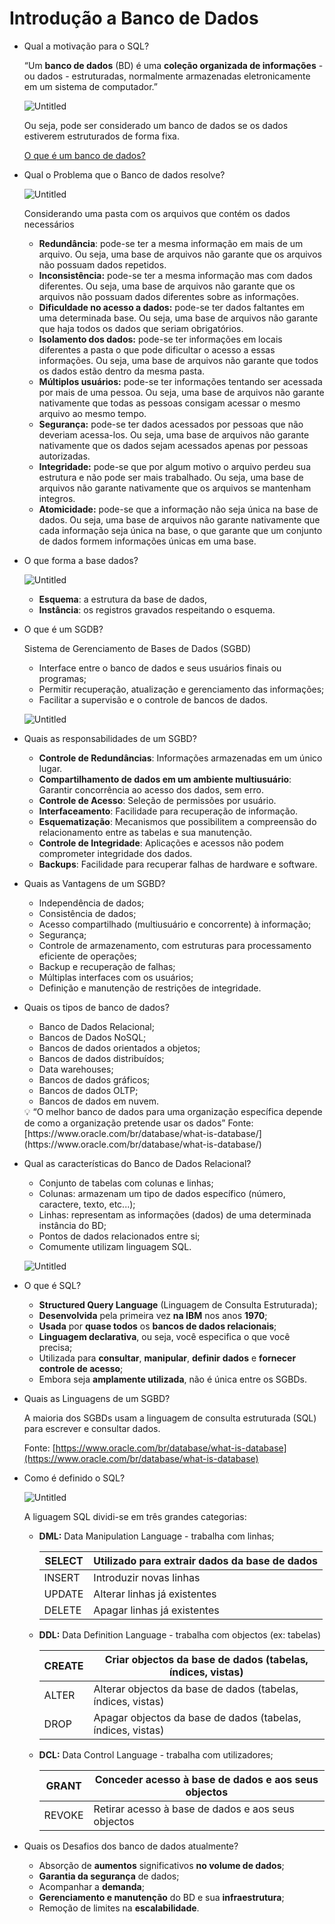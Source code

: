 # Introdução a Banco de Dados

- Qual a motivação para o SQL?
    
    “Um **banco de dados** (BD) é uma **coleção organizada de informações** - ou dados - estruturadas, normalmente armazenadas eletronicamente em um sistema de computador.”
    
    ![Untitled](Introduc%CC%A7a%CC%83o%20a%20Banco%20de%20Dados%206051cb83f9b1416db20c05a602c28cff/Untitled.png)
    
    Ou seja, pode ser considerado um banco de dados se os dados estiverem estruturados de forma fixa.
    
    [O que é um banco de dados?](https://www.oracle.com/br/database/what-is-database/)
    
- Qual o Problema que o Banco de dados resolve?
    
    ![Untitled](Introduc%CC%A7a%CC%83o%20a%20Banco%20de%20Dados%206051cb83f9b1416db20c05a602c28cff/Untitled%201.png)
    
    Considerando uma pasta com os arquivos que contém os dados necessários
    
    - **Redundância**: pode-se ter a mesma informação em mais de um arquivo. Ou seja, uma base de arquivos não garante que os arquivos não possuam dados repetidos.
    - **Inconsistência:** pode-se ter a mesma informação mas com dados diferentes. Ou seja, uma base de arquivos não garante que os arquivos não possuam dados diferentes sobre as informações.
    - **Dificuldade no acesso a dados:** pode-se ter dados faltantes em uma determinada base. Ou seja, uma base de arquivos não garante que haja todos os dados que seriam obrigatórios.
    - **Isolamento dos dados:** pode-se ter informações em locais diferentes a pasta o que pode dificultar o acesso a essas informações. Ou seja, uma base de arquivos não garante que todos os dados estão dentro da mesma pasta.
    - **Múltiplos usuários:** pode-se ter informações tentando ser acessada por mais de uma pessoa. Ou seja, uma base de arquivos não garante nativamente que todas as pessoas consigam acessar o mesmo arquivo ao mesmo tempo.
    - **Segurança:** pode-se ter dados acessados por pessoas que não deveriam acessa-los. Ou seja, uma base de arquivos não garante nativamente que os dados sejam acessados apenas por pessoas autorizadas.
    - **Integridade:** pode-se que por algum motivo o arquivo perdeu sua estrutura e não pode ser mais trabalhado. Ou seja, uma base de arquivos não garante nativamente que os arquivos se mantenham integros.
    - **Atomicidade:** pode-se que a informação não seja única na base de dados. Ou seja, uma base de arquivos não garante nativamente que cada informação seja única na base, o que garante que um conjunto de dados formem informações únicas em uma base.
- O que forma a base dados?
    
    ![Untitled](Introduc%CC%A7a%CC%83o%20a%20Banco%20de%20Dados%206051cb83f9b1416db20c05a602c28cff/Untitled%202.png)
    
    - **Esquema**: a estrutura da base de dados,
    - **Instância**: os registros gravados respeitando o esquema.
- O que é um SGDB?
    
    Sistema de Gerenciamento de Bases de Dados (SGBD)
    
    - Interface entre o banco de dados e seus usuários finais ou programas;
    - Permitir recuperação, atualização e gerenciamento das informações;
    - Facilitar a supervisão e o controle de bancos de dados.
    
    ![Untitled](Introduc%CC%A7a%CC%83o%20a%20Banco%20de%20Dados%206051cb83f9b1416db20c05a602c28cff/Untitled%202.png)
    
- Quais as responsabilidades de um SGBD?
    - **Controle de Redundâncias**: Informações armazenadas em um único lugar.
    - **Compartilhamento de dados em um ambiente multiusuário**: Garantir concorrência ao acesso dos dados, sem erro.
    - **Controle de Acesso**: Seleção de permissões por usuário.
    - **Interfaceamento**: Facilidade para recuperação de informação.
    - **Esquematização**: Mecanismos que possibilitem a compreensão do relacionamento entre as tabelas e sua manutenção.
    - **Controle de Integridade**: Aplicações e acessos não podem comprometer integridade dos dados.
    - **Backups**: Facilidade para recuperar falhas de hardware e software.
- Quais as Vantagens de um SGBD?
    - Independência de dados;
    - Consistência de dados;
    - Acesso compartilhado (multiusuário e concorrente) à informação;
    - Segurança;
    - Controle de armazenamento, com estruturas para processamento eficiente de operações;
    - Backup e recuperação de falhas;
    - Múltiplas interfaces com os usuários;
    - Definição e manutenção de restrições de integridade.
- Quais os tipos de banco de dados?
    - Banco de Dados Relacional;
    - Bancos de Dados NoSQL;
    - Bancos de dados orientados a objetos;
    - Bancos de dados distribuídos;
    - Data warehouses;
    - Bancos de dados gráficos;
    - Bancos de dados OLTP;
    - Bancos de dados em nuvem.
    
    <aside>
    💡 “O melhor banco de dados para uma organização específica depende de como a organização pretende usar os dados”
    Fonte: [https://www.oracle.com/br/database/what-is-database/](https://www.oracle.com/br/database/what-is-database/)
    
    </aside>
    
- Qual as características do Banco de Dados Relacional?
    - Conjunto de tabelas com colunas e linhas;
    - Colunas: armazenam um tipo de dados específico (número, caractere, texto, etc...);
    - Linhas: representam as informações (dados) de uma determinada instância do BD;
    - Pontos de dados relacionados entre si;
    - Comumente utilizam linguagem SQL.
    
    ![Untitled](Introduc%CC%A7a%CC%83o%20a%20Banco%20de%20Dados%206051cb83f9b1416db20c05a602c28cff/Untitled%203.png)
    
- O que é SQL?
    - **Structured Query Language** (Linguagem de Consulta Estruturada);
    - **Desenvolvida** pela primeira vez **na IBM** nos anos **1970**;
    - **Usada** por **quase todos** os **bancos de dados relacionais**;
    - **Linguagem declarativa**, ou seja, você especifica o que você precisa;
    - Utilizada para **consultar**, **manipular**, **definir** **dados** e **fornecer controle de acesso**;
    - Embora seja **amplamente utilizada**, não é única entre os SGBDs.
- Quais as Linguagens de um SGBD?
    
    A maioria dos SGBDs usam a linguagem de consulta estruturada (SQL) para escrever e consultar dados.
    
    Fonte: [https://www.oracle.com/br/database/what-is-database](https://www.oracle.com/br/database/what-is-database)
    
- Como é definido o SQL?
    
    ![Untitled](Introduc%CC%A7a%CC%83o%20a%20Banco%20de%20Dados%206051cb83f9b1416db20c05a602c28cff/Untitled%204.png)
    
    A liguagem SQL dividi-se em três grandes categorias:
    
    - **DML:** Data Manipulation Language - trabalha com linhas;
        
        
        | SELECT | Utilizado para extrair dados da base de dados |
        | --- | --- |
        | INSERT | Introduzir novas linhas |
        | UPDATE | Alterar linhas já existentes |
        | DELETE | Apagar linhas já existentes |
    - **DDL:** Data Definition Language - trabalha com objectos (ex: tabelas)
        
        
        | CREATE | Criar objectos da base de dados (tabelas, índices, vistas) |
        | --- | --- |
        | ALTER | Alterar objectos da base de dados (tabelas, índices, vistas) |
        | DROP | Apagar objectos da base de dados (tabelas, índices, vistas) |
    - **DCL:** Data Control Language - trabalha com utilizadores;
        
        
        | GRANT | Conceder acesso à base de dados e aos seus objectos |
        | --- | --- |
        | REVOKE | Retirar acesso à base de dados e aos seus objectos |
- Quais os Desafios dos banco de dados atualmente?
    - Absorção de **aumentos** significativos **no volume de dados**;
    - **Garantia da segurança** de dados;
    - Acompanhar a **demanda**;
    - **Gerenciamento e manutenção** do BD e sua **infraestrutura**;
    - Remoção de limites na **escalabilidade**.
